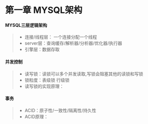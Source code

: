 # 第一章 MYSQL架构
#### MYSQL三层逻辑架构
>* 连接/线程层： 一个连接分配一个线程
>* server层：查询缓存/解析器/分析器/优化器/执行器
>* 引擎层：数据存取
	
	
#### 并发控制
>* 读写锁：读锁可以多个并发读取,写锁会阻塞其他的读锁和写锁
>* 锁粒度：表级锁 行级锁
>* 读写锁的实现原理：

#### 事务
>* ACID：原子性/一致性/隔离性/持久性
>* ACID原理：